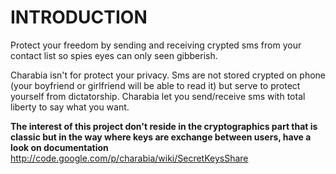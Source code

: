 # INTRODUCTION #

Protect your freedom by sending and receiving crypted sms from your contact list so spies eyes can only seen gibberish.

Charabia isn't for protect your privacy. Sms are not stored crypted on phone (your boyfriend or girlfriend will be able to read it) but serve to protect yourself from dictatorship. Charabia let you send/receive sms with total liberty to say what you want.

**The interest of this project don't reside in the cryptographics part that is classic but in the way where keys are exchange between users, have a look on documentation** http://code.google.com/p/charabia/wiki/SecretKeysShare
